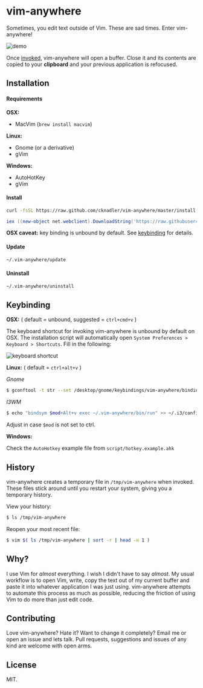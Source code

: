 # vim-anywhere

Sometimes, you edit text outside of Vim. These are sad times. Enter
vim-anywhere!

![demo](assets/demo.gif)

Once [invoked](#keybinding), vim-anywhere will open a buffer. Close it and its
contents are copied to your __clipboard__ and your previous application is
refocused.

## Installation

#### Requirements

__OSX:__

- MacVim (`brew install macvim`)

__Linux:__

- Gnome (or a derivative)
- gVim

__Windows:__

- AutoHotKey
- gVim

#### Install

```bash
curl -fsSL https://raw.github.com/cknadler/vim-anywhere/master/install | bash
```

```powershell
iex ((new-object net.webclient).DownloadString('https://raw.githubusercontent.com/cknadler/vim-anywhere/master/install.ps1'))
```

__OSX caveat:__ key binding is unbound by default. See [keybinding](#keybinding)
for details.

#### Update

```bash
~/.vim-anywhere/update
```

#### Uninstall

```bash
~/.vim-anywhere/uninstall
```

## Keybinding

__OSX:__ ( default = unbound, suggested = `ctrl+cmd+v` )

The keyboard shortcut for invoking vim-anywhere is unbound by default on OSX.
The installation script will automatically open
`System Preferences > Keyboard > Shortcuts`. Fill in the following:

![keyboard shortcut](assets/shortcut.png)

__Linux:__ ( default = `ctrl+alt+v` )

*Gnome*
```bash
$ gconftool -t str --set /desktop/gnome/keybindings/vim-anywhere/binding <custom binding>
```

*I3WM*

```bash
$ echo "bindsym $mod+Alt+v exec ~/.vim-anywhere/bin/run" >> ~/.i3/config # remember to reload your config after
```
Adjust in case `$mod` is not set to ctrl.

__Windows:__

Check the `AutoHotkey` example file from `script/hotkey.example.ahk`

## History

vim-anywhere creates a temporary file in `/tmp/vim-anywhere` when
invoked. These files stick around until you restart your system, giving you
a temporary history.

View your history:

```bash
$ ls /tmp/vim-anywhere
```

Reopen your most recent file:

```bash
$ vim $( ls /tmp/vim-anywhere | sort -r | head -n 1 )
```

## Why?

I use Vim for _almost_ everything. I wish I didn't have to say _almost_. My
usual workflow is to open Vim, write, copy the text out of my current buffer
and paste it into whatever application I was just using. vim-anywhere attempts
to automate this process as much as possible, reducing the friction of using
Vim to do more than just edit code.

## Contributing

Love vim-anywhere? Hate it? Want to change it completely? Email me or open an
issue and lets talk. Pull requests, suggestions and issues of any kind are
welcome with open arms.

## License

MIT.
